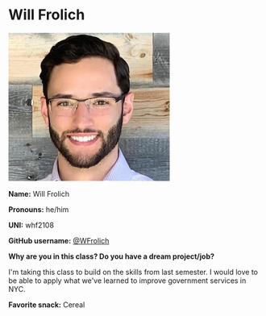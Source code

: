 # Will Frolich

![Will](../img/people/will.jpg)

**Name:** Will Frolich

**Pronouns:** he/him

**UNI:** whf2108

**GitHub username:** [@WFrolich](https://github.com/WFrolich)

**Why are you in this class? Do you have a dream project/job?**

I'm taking this class to build on the skills from last semester. I would love to be able to apply what we've learned to improve government services in NYC.

**Favorite snack:** Cereal
